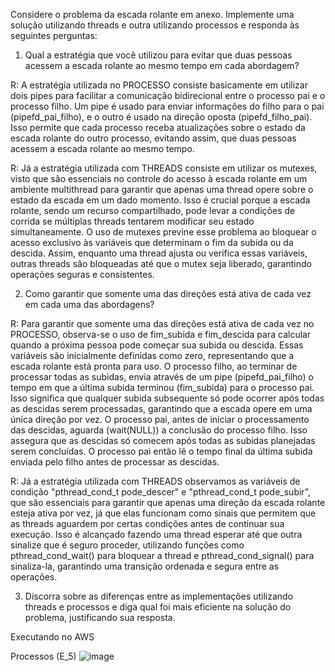 Considere o problema da escada rolante em anexo. Implemente uma solução utilizando threads e outra utilizando processos e responda às seguintes perguntas:

1. Qual a estratégia que você utilizou para evitar que duas pessoas acessem a escada rolante ao mesmo tempo em cada abordagem?

  R: A estratégia utilizada no PROCESSO consiste basicamente em utilizar dois pipes para facilitar a comunicação bidirecional entre o processo pai e o processo filho. Um pipe é usado para enviar informações do filho para o pai (pipefd_pai_filho), e o outro é usado na direção oposta (pipefd_filho_pai). Isso permite que cada processo receba atualizações sobre o estado da escada rolante do outro processo, evitando assim, que duas pessoas acessem a escada rolante ao mesmo tempo.

   R: Já a estratégia utilizada com THREADS consiste em utilizar os mutexes, visto que são essenciais no controle do acesso à escada rolante em um ambiente multithread para garantir que apenas uma thread opere sobre o estado da escada em um dado momento. Isso é crucial porque a escada rolante, sendo um recurso compartilhado, pode levar a condições de corrida se múltiplas threads tentarem modificar seu estado simultaneamente. O uso de mutexes previne esse problema ao bloquear o acesso exclusivo às variáveis que determinam o fim da subida ou da descida. Assim, enquanto uma thread ajusta ou verifica essas variáveis, outras threads são bloqueadas até que o mutex seja liberado, garantindo operações seguras e consistentes.

2. Como garantir que somente uma das direções está ativa de cada vez em cada uma das abordagens?

  R: Para garantir que somente uma das direções está ativa de cada vez no PROCESSO, observa-se o uso de fim_subida e fim_descida para calcular quando a próxima pessoa pode começar sua subida ou descida. Essas variáveis são inicialmente definidas como zero, representando que a escada rolante está pronta para uso. O processo filho, ao terminar de processar todas as subidas, envia através de um pipe (pipefd_pai_filho) o tempo em que a última subida terminou (fim_subida) para o processo pai. Isso significa que qualquer subida subsequente só pode ocorrer após todas as descidas serem processadas, garantindo que a escada opere em uma única direção por vez. O processo pai, antes de iniciar o processamento das descidas, aguarda (wait(NULL)) a conclusão do processo filho. Isso assegura que as descidas só comecem após todas as subidas planejadas serem concluídas. O processo pai então lê o tempo final da última subida enviada pelo filho antes de processar as descidas.

   R: Já a estratégia utilizada com THREADS observamos as variáveis de condição "pthread_cond_t pode_descer" e "pthread_cond_t pode_subir", que são essenciais para garantir que apenas uma direção da escada rolante esteja ativa por vez, já que elas funcionam como sinais que permitem que as threads aguardem por certas condições antes de continuar sua execução. Isso é alcançado fazendo uma thread esperar até que outra sinalize que é seguro proceder, utilizando funções como pthread_cond_wait() para bloquear a thread e pthread_cond_signal() para sinaliza-la, garantindo uma transição ordenada e segura entre as operações.

3. Discorra sobre as diferenças entre as implementações utilizando threads e processos e diga qual foi mais eficiente na solução do problema, justificando sua resposta.





Executando no AWS

Processos (E_5)
![image](https://github.com/arthurvignati/so/assets/161461962/3cadef19-c378-4284-a64f-9c28ec1eaf2c)

